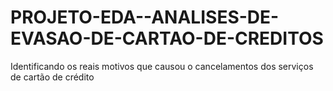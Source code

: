 # PROJETO-EDA--ANALISES-DE-EVASAO-DE-CARTAO-DE-CREDITOS
Identificando os reais motivos que causou o cancelamentos dos serviços de cartão de crédito

